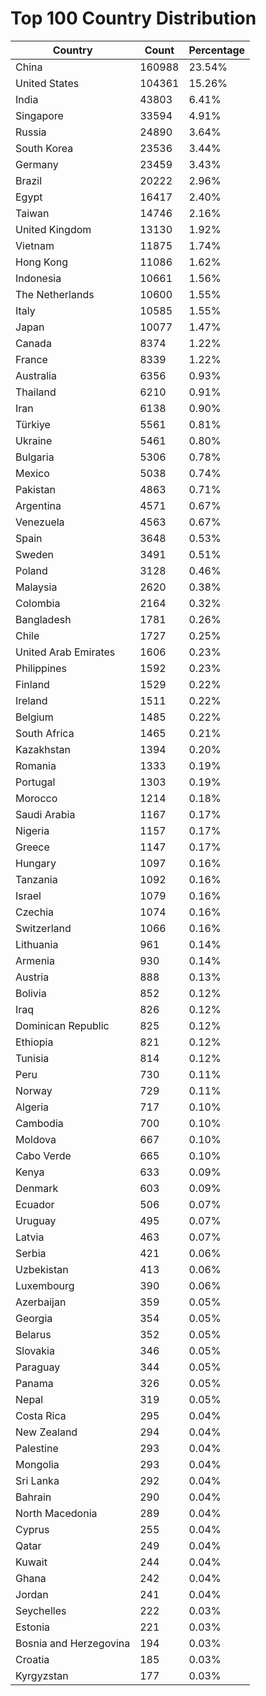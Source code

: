 # Top 100 Country Distribution
| Country | Count | Percentage |
|----|----|----|
| China | 160988 | 23.54% |
| United States | 104361 | 15.26% |
| India | 43803 | 6.41% |
| Singapore | 33594 | 4.91% |
| Russia | 24890 | 3.64% |
| South Korea | 23536 | 3.44% |
| Germany | 23459 | 3.43% |
| Brazil | 20222 | 2.96% |
| Egypt | 16417 | 2.40% |
| Taiwan | 14746 | 2.16% |
| United Kingdom | 13130 | 1.92% |
| Vietnam | 11875 | 1.74% |
| Hong Kong | 11086 | 1.62% |
| Indonesia | 10661 | 1.56% |
| The Netherlands | 10600 | 1.55% |
| Italy | 10585 | 1.55% |
| Japan | 10077 | 1.47% |
| Canada | 8374 | 1.22% |
| France | 8339 | 1.22% |
| Australia | 6356 | 0.93% |
| Thailand | 6210 | 0.91% |
| Iran | 6138 | 0.90% |
| Türkiye | 5561 | 0.81% |
| Ukraine | 5461 | 0.80% |
| Bulgaria | 5306 | 0.78% |
| Mexico | 5038 | 0.74% |
| Pakistan | 4863 | 0.71% |
| Argentina | 4571 | 0.67% |
| Venezuela | 4563 | 0.67% |
| Spain | 3648 | 0.53% |
| Sweden | 3491 | 0.51% |
| Poland | 3128 | 0.46% |
| Malaysia | 2620 | 0.38% |
| Colombia | 2164 | 0.32% |
| Bangladesh | 1781 | 0.26% |
| Chile | 1727 | 0.25% |
| United Arab Emirates | 1606 | 0.23% |
| Philippines | 1592 | 0.23% |
| Finland | 1529 | 0.22% |
| Ireland | 1511 | 0.22% |
| Belgium | 1485 | 0.22% |
| South Africa | 1465 | 0.21% |
| Kazakhstan | 1394 | 0.20% |
| Romania | 1333 | 0.19% |
| Portugal | 1303 | 0.19% |
| Morocco | 1214 | 0.18% |
| Saudi Arabia | 1167 | 0.17% |
| Nigeria | 1157 | 0.17% |
| Greece | 1147 | 0.17% |
| Hungary | 1097 | 0.16% |
| Tanzania | 1092 | 0.16% |
| Israel | 1079 | 0.16% |
| Czechia | 1074 | 0.16% |
| Switzerland | 1066 | 0.16% |
| Lithuania | 961 | 0.14% |
| Armenia | 930 | 0.14% |
| Austria | 888 | 0.13% |
| Bolivia | 852 | 0.12% |
| Iraq | 826 | 0.12% |
| Dominican Republic | 825 | 0.12% |
| Ethiopia | 821 | 0.12% |
| Tunisia | 814 | 0.12% |
| Peru | 730 | 0.11% |
| Norway | 729 | 0.11% |
| Algeria | 717 | 0.10% |
| Cambodia | 700 | 0.10% |
| Moldova | 667 | 0.10% |
| Cabo Verde | 665 | 0.10% |
| Kenya | 633 | 0.09% |
| Denmark | 603 | 0.09% |
| Ecuador | 506 | 0.07% |
| Uruguay | 495 | 0.07% |
| Latvia | 463 | 0.07% |
| Serbia | 421 | 0.06% |
| Uzbekistan | 413 | 0.06% |
| Luxembourg | 390 | 0.06% |
| Azerbaijan | 359 | 0.05% |
| Georgia | 354 | 0.05% |
| Belarus | 352 | 0.05% |
| Slovakia | 346 | 0.05% |
| Paraguay | 344 | 0.05% |
| Panama | 326 | 0.05% |
| Nepal | 319 | 0.05% |
| Costa Rica | 295 | 0.04% |
| New Zealand | 294 | 0.04% |
| Palestine | 293 | 0.04% |
| Mongolia | 293 | 0.04% |
| Sri Lanka | 292 | 0.04% |
| Bahrain | 290 | 0.04% |
| North Macedonia | 289 | 0.04% |
| Cyprus | 255 | 0.04% |
| Qatar | 249 | 0.04% |
| Kuwait | 244 | 0.04% |
| Ghana | 242 | 0.04% |
| Jordan | 241 | 0.04% |
| Seychelles | 222 | 0.03% |
| Estonia | 221 | 0.03% |
| Bosnia and Herzegovina | 194 | 0.03% |
| Croatia | 185 | 0.03% |
| Kyrgyzstan | 177 | 0.03% |
